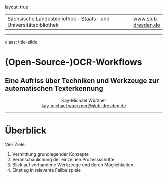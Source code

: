 layout: true
  
<div class="my-header"></div>

<div class="my-footer">
  <table>
    <tr>
      <td>Sächsische Landesbibliothek – Staats- und Universitätsbibliothek</td>
      <td style="text-align:right"><a href="https://www.slub-dresden.de/">www.slub-dresden.de</a></td>
    </tr>
  </table>
</div>

---

class: title-slide

# (Open-Source-)OCR-Workflows
## Eine Aufriss über Techniken und Werkzeuge zur automatischen Texterkennung

<center>Kay-Michael Würzner<br/>
<a href="mailto:kay-michael.wuerzner@slub-dresden.de">kay-michael.wuerzner@slub-dresden.de</a>
</center>


---

# Überblick

Vier Ziele:
1. Vermittlung grundlegender Konzepte
2. Veranschaulichung der einzelnen Prozessschritte
3. Blick auf vorhandene Werkzeuge und deren Möglichkeiten
4. Einstieg in relevante Fallbeispiele
